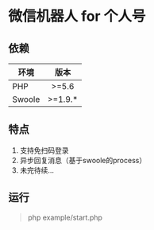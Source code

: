 # 微信机器人 for 个人号
## 依赖

| 环境          | 版本           |
| ------------- |:-------------:|
| PHP           | \>=5.6 | 
| Swoole        | \>=1.9.*      |

## 特点

1. 支持免扫码登录
2. 异步回复消息（基于swoole的process）
3. 未完待续...

## 运行

> php example/start.php